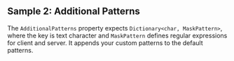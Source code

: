 ## Sample 2: Additional Patterns

The `AdditionalPatterns` property expects `Dictionary<char, MaskPattern>`, where the key is text character and `MaskPattern` defines regular expressions for client and server.
It appends your custom patterns to the default patterns.